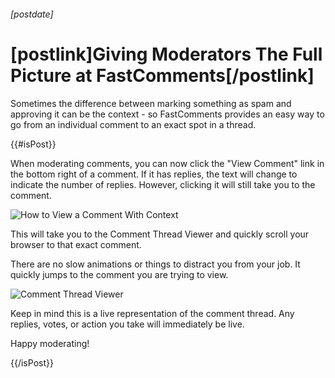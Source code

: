 ###### [postdate]
# [postlink]Giving Moderators The Full Picture at FastComments[/postlink]

Sometimes the difference between marking something as spam and approving it can be the context - so FastComments provides
an easy way to go from an individual comment to an exact spot in a thread.

{{#isPost}}

When moderating comments, you can now click the "View Comment" link in the bottom right of a comment.
If it has replies, the text will change to indicate the number of replies. However, clicking it will still take you
to the comment. 

<img 
    data-src="images/fc-moderator-view-comment.png"
    alt="How to View a Comment With Context"
    title="How to View a Comment With Context"
    class='lozad' />

This will take you to the Comment Thread Viewer and quickly scroll your browser to that exact comment.

There are no slow animations or things to distract you from your job. It quickly jumps to the comment you are trying to view.

<img 
    data-src="images/fc-moderator-view-comment-thread.png"
    alt="Comment Thread Viewer"
    title="Comment Thread Viewer"
    class='lozad' />

Keep in mind this is a live representation of the comment thread. Any replies, votes, or action you take will immediately be live.

Happy moderating!

{{/isPost}}
